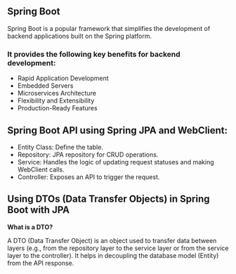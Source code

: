 ## Spring Boot
Spring Boot is a popular framework that simplifies the development of backend applications built on the Spring platform. 

### It provides the following key benefits for backend development:
- Rapid Application Development
- Embedded Servers
- Microservices Architecture
- Flexibility and Extensibility
- Production-Ready Features

## Spring Boot API using Spring JPA and WebClient:
- Entity Class: Define the table.
- Repository: JPA repository for CRUD operations.
- Service: Handles the logic of updating request statuses and making WebClient calls.
- Controller: Exposes an API to trigger the request.

## Using DTOs (Data Transfer Objects) in Spring Boot with JPA
**What is a DTO?**

A DTO (Data Transfer Object) is an object used to transfer data between layers (e.g., from the repository layer to the service layer or from the service layer to the controller). 
It helps in decoupling the database model (Entity) from the API response.


